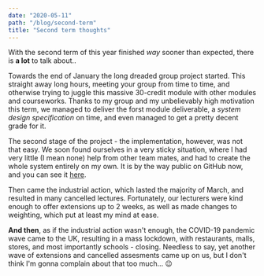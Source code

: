```yaml
---
date: "2020-05-11"
path: "/blog/second-term"
title: "Second term thoughts"
---
```

With the second term of this year finished _way_ sooner than expected, there is __a lot__ to talk about..

Towards the end of January the long dreaded group project started. This straight away long hours, meeting your group
from time to time, and otherwise trying to juggle this massive 30-credit module with other modules and courseworks. Thanks
to my group and my unbelievably high motivation this term, we managed to deliver the forst module deliverable, a _system design specification_ on time, and even managed to get a pretty decent grade for it.

The second stage of the project - the implementation, however, was not that easy. We soon found ourselves in a very sticky situation, where I had very little (I mean none) help from other team mates, and had to create the whole system entirely on my own. It is by the way public on GitHub now, and you can see it [here](https://github.com/PiotrRut/ATSFrontend).

Then came the industrial action, which lasted the majority of March, and resulted in many cancelled lectures. Fortunately, our
lecturers were kind enough to offer extensions up to 2 weeks, as well as made changes to weighting, which put at least my mind at ease.

__And then__, as if the industrial action wasn't enough, the COVID-19 pandemic wave came to the UK, resulting in a mass lockdown, with restaurants, malls, stores, and most importantly schools - closing. Needless to say, yet another wave of extensions and cancelled assesments came up on us, but I don't think I'm gonna complain about that too much... 😉
